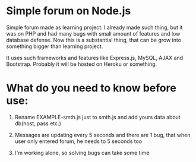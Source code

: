 # Simple forum on Node.js
Simple forum made as learning project.
I already made such thing, but it was on PHP and had many bugs with small amount of features and low database defense.
Now this is a substantial thing, that can be grow into something bigger than learning project.

It uses such frameworks and features like Express.js, MySQL, AJAX and Bootstrap.
Probably it will be hosted on Heroku or something.

# What do you need to know before use:
1) Rename EXAMPLE-smth.js just to smth.js and add yours data about db(host, pass etc.)

2) Messages are updating every 5 seconds and there are 1 bug, that when user only entered forum, he needs to 5 seconds too

3) I'm working alone, so solving bugs can take some time
